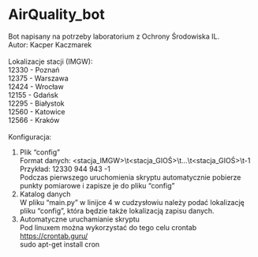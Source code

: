 # AirQuality_bot

Bot napisany na potrzeby laboratorium z Ochrony Środowiska IL. <br />
Autor:  Kacper Kaczmarek  <br />
<br />
Lokalizacje stacji (IMGW):<br />
12330 - Poznań<br />
12375 - Warszawa<br />
12424 - Wrocław<br />
12155 - Gdańsk<br />
12295 - Białystok<br />
12560 - Katowice<br />
12566 - Kraków<br />
<br />
Konfiguracja:
1.  Plik “config” <br />
    Format danych: <stacja_IMGW>\t<stacja_GIOŚ>\t…\t<stacja_GIOŚ>\t-1 <br />
    Przykład: 12330	944	943	-1 <br />
    Podczas pierwszego uruchomienia skryptu automatycznie pobierze punkty pomiarowe i zapisze je do pliku “config” <br />
2.  Katalog danych<br />
    W pliku “main.py” w linijce 4 w cudzysłowiu należy podać lokalizację pliku “config”, która będzie także lokalizacją zapisu danych. <br />
3.  Automatyczne uruchamianie skryptu<br />
    Pod linuxem można wykorzystać do tego celu crontab <br />
    https://crontab.guru/ <br />
    sudo apt-get install cron <br />
